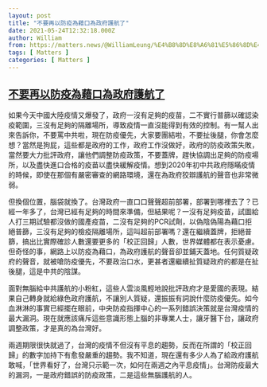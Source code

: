 ```yaml
---
layout: post
title: "不要再以防疫為藉口為政府護航了"
date: 2021-05-24T12:32:18.000Z
author: William
from: https://matters.news/@WilliamLeung/%E4%B8%8D%E8%A6%81%E5%86%8D%E4%BB%A5%E9%98%B2%E7%96%AB%E7%82%BA%E8%97%89%E5%8F%A3%E7%82%BA%E6%94%BF%E5%BA%9C%E8%AD%B7%E8%88%AA%E4%BA%86-bafyreici5qsy4zezvc36m24flj66adkhgcccrqr4wxj5pqmzp42yp5mbz4
tags: [ Matters ]
categories: [ Matters ]
---
```

<!--1621859538000-->
[不要再以防疫為藉口為政府護航了](https://matters.news/@WilliamLeung/%E4%B8%8D%E8%A6%81%E5%86%8D%E4%BB%A5%E9%98%B2%E7%96%AB%E7%82%BA%E8%97%89%E5%8F%A3%E7%82%BA%E6%94%BF%E5%BA%9C%E8%AD%B7%E8%88%AA%E4%BA%86-bafyreici5qsy4zezvc36m24flj66adkhgcccrqr4wxj5pqmzp42yp5mbz4)
------

<div>
<p>如果今天中國大陸疫情又爆發了，政府一沒有足夠的疫苗，二不實行普篩以確認染疫範圍，三沒有足夠的隔離場所，導致疫情一直沒能得到有效的控制。有一幫人出來告訴你，不要罵中共啦，現在防疫優先，大家要團結啦，不要扯後腿，你會怎麼想？當然是狗屁，這些都是政府的工作，政府工作沒做好，政府的防疫政策失敗，當然要大力批評政府，讓他們調整防疫政策，不要蓋牌，趕快協調出足夠的防疫場所，以及盡快進口合格的疫苗以盡快緩解疫情。想到2020年初中共政府隱瞞疫情的時候，即使在那個有嚴密審查的網路環境，還在為政府狡辯護航的聲音也非常微弱。</p><p>但換個位置，腦袋就換了。台灣政府一直口口聲聲超前部署，部署到哪裡去了？已經一年多了，台灣已經有足夠的時間來準備，但結果呢？一沒有足夠疫苗，試圖給人打三期試驗都沒做的國產疫苗，二沒有足夠的PCR試劑，以偽陰偽陽為藉口拒絕普篩，三沒有足夠的檢疫隔離場所，這叫超前部署嗎？還在繼續蓋牌，拒絕普篩，搞出比實際確診人數還要更多的「校正回歸」人數，世界媒體都在表示憂慮。但奇怪的事，網路上以防疫為藉口，為政府護航的聲音卻並鋪天蓋地。任何質疑政府的聲音，就被嗆防疫優先，不要政治口水，更甚者還繼續扯質疑政府的都是在扯後腿，這是中共的陰謀。</p><p>面對無腦給中共護航的小粉紅，這些人雲淡風輕地說批評政府才是愛國的表現。結果自己轉身就給綠色政府護航，不讓別人質疑，還振振有詞說什麼防疫優先。如今血淋淋的事實已經擺在眼前，中央防疫指揮中心的一系列錯誤決策就是台灣疫情的最大漏洞。現在就應該痛斥這些意識形態上腦的非專業人士，讓牙醫下台，讓政府調整政策，才是真的為台灣好。</p><p>兩週期限很快就過了，台灣的疫情不但沒有平息的趨勢，反而在所謂的「校正回歸」的數字加持下有愈發嚴重的趨勢。我不知道，現在還有多少人為了給政府護航敢喊，「世界看好了，台灣只示範一次，如何在兩週之內平息疫情」。台灣防疫最大的漏洞，一是政府錯誤的防疫政策，二是這些無腦護航的人。</p><p><br></p><p><br></p><p><br></p>
</div>

